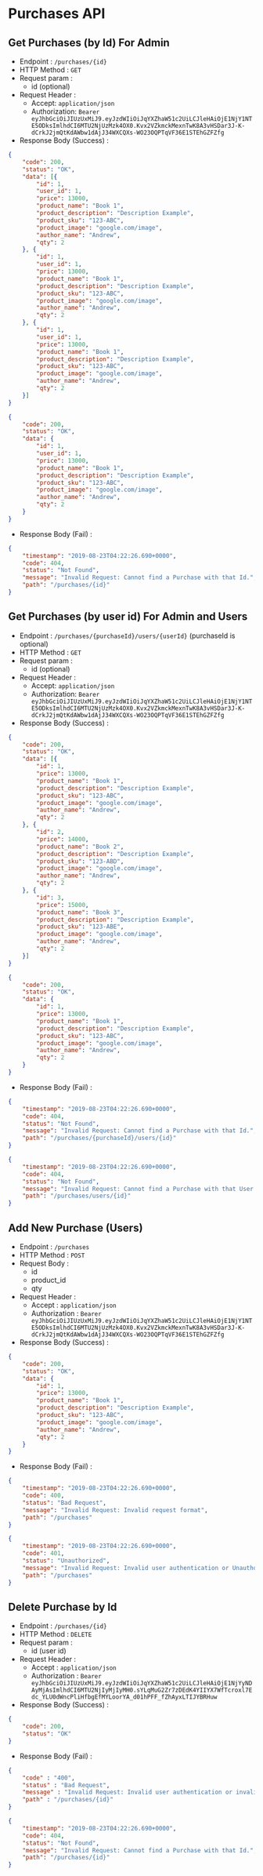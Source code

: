 # Purchases API

## Get Purchases (by Id) For Admin

+ Endpoint : ``/purchases/{id}``
+ HTTP Method : `GET`
+ Request param : 
    + id (optional)
+ Request Header : 
	+ Accept: `application/json`
    + Authorization: `Bearer eyJhbGciOiJIUzUxMiJ9.eyJzdWIiOiJqYXZhaW51c2UiLCJleHAiOjE1NjY1NTE5ODksImlhdCI6MTU2NjUzMzk4OX0.Kvx2VZkmckMexnTwK8A3vHSDar3J-K-dCrkJ2jmQtKdAWbw1dAjJ34WXCQXs-WO23OQPTqVF36E1STEhGZFZfg`
+ Response Body (Success) : 

```json
{
    "code": 200,
    "status": "OK",
    "data": [{
        "id": 1,
        "user_id": 1,
        "price": 13000,
        "product_name": "Book 1",
        "product_description": "Description Example",
        "product_sku": "123-ABC",
        "product_image": "google.com/image",
        "author_name": "Andrew",
        "qty": 2
    }, {
        "id": 1,
        "user_id": 1,
        "price": 13000,
        "product_name": "Book 1",
        "product_description": "Description Example",
        "product_sku": "123-ABC",
        "product_image": "google.com/image",
        "author_name": "Andrew",
        "qty": 2
    }, {
        "id": 1,
        "user_id": 1,
        "price": 13000,
        "product_name": "Book 1",
        "product_description": "Description Example",
        "product_sku": "123-ABC",
        "product_image": "google.com/image",
        "author_name": "Andrew",
        "qty": 2
    }]
}
```
```json
{
    "code": 200,
    "status": "OK",
    "data": {
        "id": 1,
        "user_id": 1,
        "price": 13000,
        "product_name": "Book 1",
        "product_description": "Description Example",
        "product_sku": "123-ABC",
        "product_image": "google.com/image",
        "author_name": "Andrew",
        "qty": 2
    }
}
```

+ Response Body (Fail) :

```json
{
	"timestamp": "2019-08-23T04:22:26.690+0000",
    "code": 404,
    "status": "Not Found",
    "message": "Invalid Request: Cannot find a Purchase with that Id.",
    "path": "/purchases/{id}"
}
```

## Get Purchases (by user id) For Admin and Users

+ Endpoint : ``/purchases/{purchaseId}/users/{userId}`` (purchaseId is optional)
+ HTTP Method : `GET`
+ Request param : 
    + id (optional)
+ Request Header : 
	+ Accept: `application/json`
    + Authorization: `Bearer eyJhbGciOiJIUzUxMiJ9.eyJzdWIiOiJqYXZhaW51c2UiLCJleHAiOjE1NjY1NTE5ODksImlhdCI6MTU2NjUzMzk4OX0.Kvx2VZkmckMexnTwK8A3vHSDar3J-K-dCrkJ2jmQtKdAWbw1dAjJ34WXCQXs-WO23OQPTqVF36E1STEhGZFZfg`
+ Response Body (Success) : 

```json
{
    "code": 200,
    "status": "OK",
    "data": [{
        "id": 1,
        "price": 13000,
        "product_name": "Book 1",
        "product_description": "Description Example",
        "product_sku": "123-ABC",
        "product_image": "google.com/image",
        "author_name": "Andrew",
        "qty": 2
    }, {
        "id": 2,
        "price": 14000,
        "product_name": "Book 2",
        "product_description": "Description Example",
        "product_sku": "123-ABD",
        "product_image": "google.com/image",
        "author_name": "Andrew",
        "qty": 2
    }, {
        "id": 3,
        "price": 15000,
        "product_name": "Book 3",
        "product_description": "Description Example",
        "product_sku": "123-ABE",
        "product_image": "google.com/image",
        "author_name": "Andrew",
        "qty": 2
    }]
}
```
```json
{
    "code": 200,
    "status": "OK",
    "data": {
        "id": 1,
        "price": 13000,
        "product_name": "Book 1",
        "product_description": "Description Example",
        "product_sku": "123-ABC",
        "product_image": "google.com/image",
        "author_name": "Andrew",
        "qty": 2
    }
}
```

+ Response Body (Fail) :

```json
{
	"timestamp": "2019-08-23T04:22:26.690+0000",
    "code": 404,
    "status": "Not Found",
    "message": "Invalid Request: Cannot find a Purchase with that Id.",
    "path": "/purchases/{purchaseId}/users/{id}"
}
```
```json
{
	"timestamp": "2019-08-23T04:22:26.690+0000",
    "code": 404,
    "status": "Not Found",
    "message": "Invalid Request: Cannot find a Purchase with that User Id.",
    "path": "/purchases/users/{id}"
}
```

## Add New Purchase (Users)

+ Endpoint : ``/purchases``
+ HTTP Method : ``POST``
+ Request Body : 
	+ id
    + product_id
    + qty
+ Request Header : 
	+ Accept : ``application/json``
    + Authorization : `Bearer eyJhbGciOiJIUzUxMiJ9.eyJzdWIiOiJqYXZhaW51c2UiLCJleHAiOjE1NjY1NTE5ODksImlhdCI6MTU2NjUzMzk4OX0.Kvx2VZkmckMexnTwK8A3vHSDar3J-K-dCrkJ2jmQtKdAWbw1dAjJ34WXCQXs-WO23OQPTqVF36E1STEhGZFZfg`
+ Response Body (Success) :

```json
{
	"code": 200,
    "status": "OK",
    "data": {
        "id": 1,
        "price": 13000,
        "product_name": "Book 1",
        "product_description": "Description Example",
        "product_sku": "123-ABC",
        "product_image": "google.com/image",
        "author_name": "Andrew",
        "qty": 2
    }
}
```

+ Response Body (Fail) : 
```json
{
    "timestamp": "2019-08-23T04:22:26.690+0000",
    "code": 400,
    "status": "Bad Request",
    "message": "Invalid Request: Invalid request format",
    "path": "/purchases"
}
```

```json
{
    "timestamp": "2019-08-23T04:22:26.690+0000",
    "code": 401,
    "status": "Unauthorized",
    "message": "Invalid Request: Invalid user authentication or Unauthorized",
    "path": "/purchases"
}
```

## Delete Purchase by Id

+ Endpoint : ``/purchases/{id}``
+ HTTP Method : ``DELETE``
+ Request param : 
    + id (user id)
+ Request Header : 
	+ Accept : ``application/json``
	+ Authorization : `Bearer eyJhbGciOiJIUzUxMiJ9.eyJzdWIiOiJqYXZhaW51c2UiLCJleHAiOjE1NjYyNDAyMjAsImlhdCI6MTU2NjIyMjIyMH0.sYLqMuG2Zr7zDEdK4YIIYX7WfTcroxl7Edc_YLU0dWncPliHfbgEfMYLoorYA_d01hPFF_fZhAyxLTIJYBRHuw`
+ Response Body (Success) : 

```json
{
    "code": 200,
    "status": "OK"
}
```

+ Response Body (Fail) : 

```json
{
	"code" : "400",
    "status" : "Bad Request",
    "message" : "Invalid Request: Invalid user authentication or invalid request format",
    "path" : "/purchases/{id}"
}
```
```json
{
	"timestamp": "2019-08-23T04:22:26.690+0000",
    "code": 404,
    "status": "Not Found",
    "message": "Invalid Request: Cannot find a Purchase with that Id.",
    "path": "/purchases/{id}"
}
```
